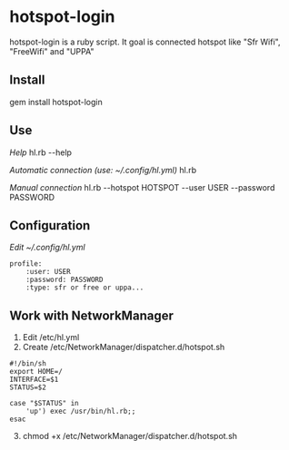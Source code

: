 hotspot-login
=============
hotspot-login is a ruby script. It goal is connected hotspot like "Sfr Wifi", "FreeWifi" and "UPPA"

Install
-------
gem install hotspot-login

Use
----
*Help* hl.rb --help

*Automatic connection (use: ~/.config/hl.yml)* hl.rb

*Manual connection* hl.rb --hotspot HOTSPOT --user USER --password PASSWORD

Configuration
-------------
*Edit ~/.config/hl.yml*

```
profile:
    :user: USER
    :password: PASSWORD
    :type: sfr or free or uppa...
```

Work with NetworkManager
------------------------

1. Edit /etc/hl.yml
2. Create /etc/NetworkManager/dispatcher.d/hotspot.sh
```
#!/bin/sh
export HOME=/
INTERFACE=$1
STATUS=$2

case "$STATUS" in
    'up') exec /usr/bin/hl.rb;;
esac

```
3. chmod +x /etc/NetworkManager/dispatcher.d/hotspot.sh
